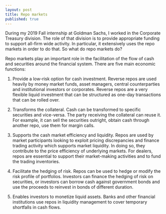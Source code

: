 ```yaml
---
layout: post
title: Repo markets
published: true
---
```


During my 2019 Fall internship at Goldman Sachs, I worked in the Corporate Treasury division. The role of that division is to provide appropriate funding to support all-firm wide activity. In particular, it extensively uses the repo markets in order to do that. So what do repo markets do?

Repo markets play an important role in the facilitation of the flow of cash and securities around the financial system. There are five main economic functions:

1. Provide a low-risk option for cash investment. Reverse repos are used heavily by money market funds, asset managers, central counterparties and institutional investors or corporates. Reverse repos are a very flexible liquid investment that can be structured as one-day transactions that can be rolled over.

2. Transforms the collateral. Cash can be transformed to specific securities and vice-versa. The party receiving the collateral can reuse it. For example, it can sell the securities outright, obtain cash through another repo, use them for margin calls.

3. Supports the cash market efficiency and liquidity. Repos are used by market participants looking to exploit pricing discrepancies and finance trading activity which supports market liquidity. In doing so, they contribute to the price efficiency of underlying markets. For dealers, repos are essential to support their market-making activities and to fund the trading inventories.

4. Facilitate the hedging of risk. Repos can be used to hedge or modify the risk profile of portfolios. Investors can finance the hedging of risk on securities, or investors can borrow cash against government bonds and use the proceeds to reinvest in bonds of different duration.

5. Enables investors to monetize liquid assets. Banks and other financial institutions use repos in liquidity management to cover temporary shortfalls in cash flows. 
